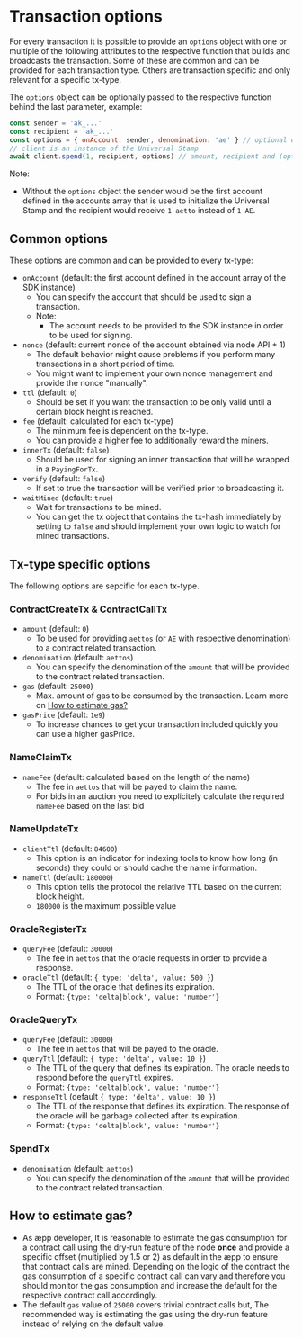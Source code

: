 # Transaction options
For every transaction it is possible to provide an `options` object with one or multiple of the following attributes to the respective function that builds and broadcasts the transaction.
Some of these are common and can be provided for each transaction type. Others are transaction specific and only relevant for a specific tx-type.

The `options` object can be optionally passed to the respective function behind the last parameter, example:
```js
const sender = 'ak_...'
const recipient = 'ak_...'
const options = { onAccount: sender, denomination: 'ae' } // optional options object
// client is an instance of the Universal Stamp
await client.spend(1, recipient, options) // amount, recipient and (optional) options
```

Note:

- Without the `options` object the sender would be the first account defined in the accounts array that is used to initialize the Universal Stamp and the recipient would receive `1 aetto` instead of `1 AE`.

## Common options
These options are common and can be provided to every tx-type:

- `onAccount` (default: the first account defined in the account array of the SDK instance)
    - You can specify the account that should be used to sign a transaction.
    - Note:
        - The account needs to be provided to the SDK instance in order to be used for signing.
- `nonce` (default: current nonce of the account obtained via node API + 1)
    - The default behavior might cause problems if you perform many transactions in a short period of time.
    - You might want to implement your own nonce management and provide the nonce "manually".
- `ttl` (default: `0`)
    - Should be set if you want the transaction to be only valid until a certain block height is reached.
- `fee` (default: calculated for each tx-type)
    - The minimum fee is dependent on the tx-type.
    - You can provide a higher fee to additionally reward the miners.
- `innerTx` (default: `false`)
    - Should be used for signing an inner transaction that will be wrapped in a `PayingForTx`.
- `verify` (default: `false`)
    - If set to true the transaction will be verified prior to broadcasting it.
- `waitMined` (default: `true`)
    - Wait for transactions to be mined.
    - You can get the tx object that contains the tx-hash immediately by setting to `false` and should implement your own logic to watch for mined transactions.

## Tx-type specific options
The following options are sepcific for each tx-type.

### ContractCreateTx & ContractCallTx
- `amount` (default: `0`)
    - To be used for providing `aettos` (or `AE` with respective denomination) to a contract related transaction.
- `denomination` (default: `aettos`)
    - You can specify the denomination of the `amount` that will be provided to the contract related transaction.
- `gas` (default: `25000`)
    - Max. amount of gas to be consumed by the transaction. Learn more on [How to estimate gas?](#how-to-estimate-gas)
- `gasPrice` (default: `1e9`)
    - To increase chances to get your transaction included quickly you can use a higher gasPrice.

### NameClaimTx
- `nameFee` (default: calculated based on the length of the name)
    - The fee in `aettos` that will be payed to claim the name.
    - For bids in an auction you need to explicitely calculate the required `nameFee` based on the last bid

### NameUpdateTx
- `clientTtl` (default: `84600`)
    - This option is an indicator for indexing tools to know how long (in seconds) they could or should cache the name information.
- `nameTtl` (default: `180000`)
    - This option tells the protocol the relative TTL based on the current block height.
    - `180000` is the maximum possible value

### OracleRegisterTx
- `queryFee` (default: `30000`)
    - The fee in `aettos` that the oracle requests in order to provide a response.
- `oracleTtl` (default: `{ type: 'delta', value: 500 }`)
    - The TTL of the oracle that defines its expiration.
    - Format: `{type: 'delta|block', value: 'number'}`

### OracleQueryTx
- `queryFee` (default: `30000`)
    - The fee in `aettos` that will be payed to the oracle.
- `queryTtl` (default: `{ type: 'delta', value: 10 }`)
    - The TTL of the query that defines its expiration. The oracle needs to respond before the `queryTtl` expires.
    - Format: `{type: 'delta|block', value: 'number'}`
- `responseTtl` (default `{ type: 'delta', value: 10 }`)
    - The TTL of the response that defines its expiration. The response of the oracle will be garbage collected after its expiration.
    - Format: `{type: 'delta|block', value: 'number'}`

### SpendTx
- `denomination` (default: `aettos`)
    - You can specify the denomination of the `amount` that will be provided to the contract related transaction.

## How to estimate gas?
- As æpp developer, It is reasonable to estimate the gas consumption for a contract call using the dry-run feature of the node **once** and provide a specific offset (multiplied by 1.5 or 2) as default in the æpp to ensure that contract calls are mined. Depending on the logic of the contract the gas consumption of a specific contract call can vary and therefore you should monitor the gas consumption and increase the default for the respective contract call accordingly.
- The default `gas` value of `25000` covers trivial contract calls but, The recommended way is estimating the gas using the dry-run feature instead of relying on the default value.


